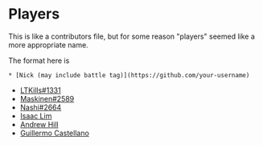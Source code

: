 # Players
This is like a contributors file, but for some reason "players" seemed like a more appropriate name.

The format here is

```
* [Nick (may include battle tag)](https://github.com/your-username)
```


* [LTKills#1331](https://github.com/LTKills)
* [Maskinen#2589](https://github.com/mtenmann)
* [Nashi#2664](https://github.com/Nikoleta-v3)
* [Isaac Lim](https://github.com/theIsaacLim)
* [Andrew Hill](https://github.com/astroengisci)
* [Guillermo Castellano](https://github.com/guillearch)
